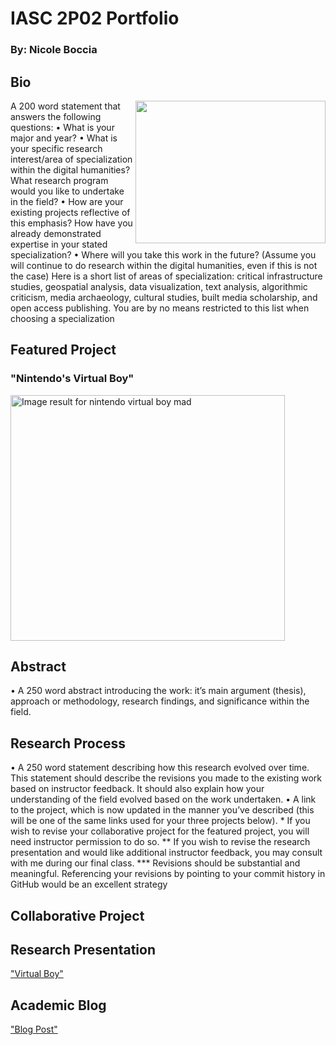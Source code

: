 <h1> IASC 2P02 Portfolio</h1>
<h3>By: Nicole Boccia</h3>
<h2>Bio</h2>
<img src="https://upload.wikimedia.org/wikipedia/commons/thumb/4/44/Virtual-Boy-Set.jpg/200px-Virtual-Boy-Set.jpg" align="right" style="width:304px;height:228px;">

A 200 word statement that answers the following questions:
• What is your major and year?
• What is your specific research interest/area of specialization within the digital humanities? What
research program would you like to undertake in the field?
• How are your existing projects reflective of this emphasis? How have you already demonstrated
expertise in your stated specialization?
• Where will you take this work in the future? (Assume you will continue to do research within the digital
humanities, even if this is not the case)
Here is a short list of areas of specialization: critical infrastructure studies, geospatial analysis, data
visualization, text analysis, algorithmic criticism, media archaeology, cultural studies, built media
scholarship, and open access publishing. You are by no means restricted to this list when choosing a
specialization

<h2>Featured Project</h2>
<h3>"Nintendo's Virtual Boy"</h3>
<img src="https://68.media.tumblr.com/0966d483186f480841a34c40bf306c4e/tumblr_nqcbifSdFW1rz7xugo1_500.gif" onload="google.aft&amp;&amp;google.aft(this)" width="439" height="393" style="margin-top: 0px;" alt="Image result for nintendo virtual boy mad">
<h2>Abstract</h2>
• A 250 word abstract introducing the work: it’s main argument (thesis), approach or methodology,
research findings, and significance within the field.
<h2>Research Process</h2>
• A 250 word statement describing how this research evolved over time. This statement should describe
the revisions you made to the existing work based on instructor feedback. It should also explain how
your understanding of the field evolved based on the work undertaken.
• A link to the project, which is now updated in the manner you’ve described (this will be one of the same
links used for your three projects below).
* If you wish to revise your collaborative project for the featured project, you will need instructor
permission to do so.
** If you wish to revise the research presentation and would like additional instructor feedback, you may
consult with me during our final class.
*** Revisions should be substantial and meaningful. Referencing your revisions by pointing to your
commit history in GitHub would be an excellent strategy

<h2>Collaborative Project</h2>
<a href="https://nicoleboccia.github.io/collaborativeproject/"></a>

<h2>Research Presentation</h2>
<a href="https://nicoleboccia.github.io/presentation.githu">"Virtual Boy"</a> 

<h2>Academic Blog</h2>
<a href="https://nicoleboccia.github.io/blogpost.github.io/">"Blog Post"</a> 


